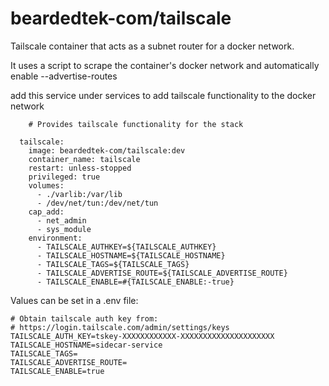 # beardedtek-com/tailscale

Tailscale container that acts as a subnet router for a docker network.

It uses a script to scrape the container's docker network and automatically enable --advertise-routes

add this service under services to add tailscale functionality to the docker network

```
    # Provides tailscale functionality for the stack

  tailscale:
    image: beardedtek-com/tailscale:dev
    container_name: tailscale
    restart: unless-stopped
    privileged: true
    volumes:
      - ./varlib:/var/lib
      - /dev/net/tun:/dev/net/tun
    cap_add:
      - net_admin
      - sys_module
    environment:
      - TAILSCALE_AUTHKEY=${TAILSCALE_AUTHKEY}
      - TAILSCALE_HOSTNAME=${TAILSCALE_HOSTNAME}
      - TAILSCALE_TAGS=${TAILSCALE_TAGS}
      - TAILSCALE_ADVERTISE_ROUTE=${TAILSCALE_ADVERTISE_ROUTE}
      - TAILSCALE_ENABLE=#{TAILSCALE_ENABLE:-true}
```

Values can be set in a .env file:
```
# Obtain tailscale auth key from:
# https://login.tailscale.com/admin/settings/keys
TAILSCALE_AUTH_KEY=tskey-XXXXXXXXXXXX-XXXXXXXXXXXXXXXXXXXXX
TAILSCALE_HOSTNAME=sidecar-service
TAILSCALE_TAGS=
TAILSCALE_ADVERTISE_ROUTE=
TAILSCALE_ENABLE=true
```